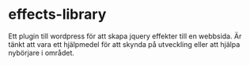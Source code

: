 # effects-library
Ett plugin till wordpress för att skapa jquery effekter till en webbsida. Är tänkt att vara ett hjälpmedel för att skynda på utveckling eller att hjälpa nybörjare i området.
